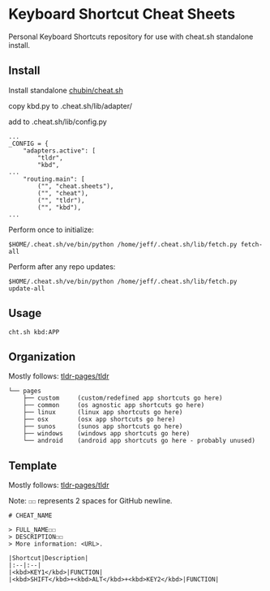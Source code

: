 # Keyboard Shortcut Cheat Sheets

Personal Keyboard Shortcuts repository for use with cheat.sh standalone install.

## Install

Install standalone [chubin/cheat.sh](https://github.com/chubin/cheat.sh)

copy kbd.py to .cheat.sh/lib/adapter/

add to .cheat.sh/lib/config.py
```
...
_CONFIG = {
    "adapters.active": [
        "tldr",
        "kbd",
...
    "routing.main": [
        ("", "cheat.sheets"),
        ("", "cheat"),
        ("", "tldr"),
        ("", "kbd"),
...
```

Perform once to initialize:
```
$HOME/.cheat.sh/ve/bin/python /home/jeff/.cheat.sh/lib/fetch.py fetch-all
```
Perform after any repo updates:
```
$HOME/.cheat.sh/ve/bin/python /home/jeff/.cheat.sh/lib/fetch.py update-all
```
## Usage
```
cht.sh kbd:APP
```

## Organization

Mostly follows: [tldr-pages/tldr](https://github.com/tldr-pages/tldr)
```
└── pages
    ├── custom     (custom/redefined app shortcuts go here)
    ├── common     (os agnostic app shortcuts go here)
    ├── linux      (linux app shortcuts go here)
    ├── osx        (osx app shortcuts go here)
    ├── sunos      (sunos app shortcuts go here)
    ├── windows    (windows app shortcuts go here)
    └── android    (android app shortcuts go here - probably unused)
```

## Template

Mostly follows: [tldr-pages/tldr](https://github.com/tldr-pages/tldr)

Note: `☐☐` represents 2 spaces for GitHub newline.
```
# CHEAT_NAME

> FULL_NAME☐☐
> DESCRIPTION☐☐
> More information: <URL>.

|Shortcut|Description|
|:--|:--|
|<kbd>KEY1</kbd>|FUNCTION|
|<kbd>SHIFT</kbd>+<kbd>ALT</kbd>+<kbd>KEY2</kbd>|FUNCTION|
```
